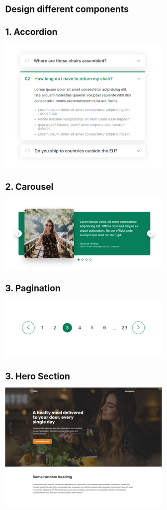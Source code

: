 # Design different components

# 1. Accordion

![Alt text](images/accordion.png?raw=true "Accordion")

# 2. Carousel

![Alt text](images/carousel.png?raw=true "Accordion")

# 3. Pagination

![Alt text](images/pagination.png?raw=true "Accordion")

# 3. Hero Section

![Alt text](images/hero.png?raw=true "Accordion")
